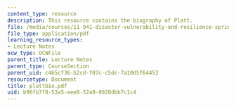 ```yaml
---
content_type: resource
description: This resource contains the biography of Platt.
file: /media/courses/11-941-disaster-vulnerability-and-resilience-spring-2005/b96fb7f853a5eee052a90928dbb7c1c4_plattbio.pdf
file_type: application/pdf
learning_resource_types:
- Lecture Notes
ocw_type: OCWFile
parent_title: Lecture Notes
parent_type: CourseSection
parent_uid: c465cf36-b2cd-f07c-c5dc-7a10d5f64453
resourcetype: Document
title: plattbio.pdf
uid: b96fb7f8-53a5-eee0-52a9-0928dbb7c1c4
---
```

